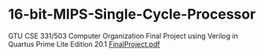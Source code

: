 # 16-bit-MIPS-Single-Cycle-Processor
GTU CSE 331/503  Computer Organization Final Project using Verilog in Quartus Prime Lite Edition 20.1
[FinalProject.pdf](https://github.com/tugceyavuz/16-bit-MIPS-Single-Cycle-Processor/files/10745232/FinalProject.pdf)
